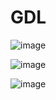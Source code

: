 # GDL

![image](https://github.com/lllerony/GDL/assets/87907429/598123b6-9a64-46b2-9b62-16645d202a6b)

![image](https://github.com/lllerony/GDL/assets/87907429/bc477299-485a-4bda-b68d-546b866e6da4)

![image](https://github.com/lllerony/GDL/assets/87907429/0cb29fdf-99ab-47e5-83ac-e78f60ae2125)


